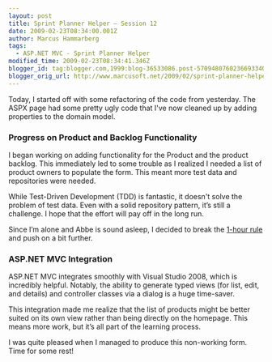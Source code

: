 ```yaml
---
layout: post
title: Sprint Planner Helper – Session 12
date: 2009-02-23T08:34:00.001Z
author: Marcus Hammarberg
tags:
  - ASP.NET MVC - Sprint Planner Helper
modified_time: 2009-02-23T08:34:41.346Z
blogger_id: tag:blogger.com,1999:blog-36533086.post-5709480760236693340
blogger_orig_url: http://www.marcusoft.net/2009/02/sprint-planner-helper-session-12.html
---
```


Today, I started off with some refactoring of the code from yesterday. The ASPX page had some pretty ugly code that I've now cleaned up by adding properties to the domain model.

### Progress on Product and Backlog Functionality

I began working on adding functionality for the Product and the product backlog. This immediately led to some trouble as I realized I needed a list of product owners to populate the form. This meant more test data and repositories were needed.

While Test-Driven Development (TDD) is fantastic, it doesn't solve the problem of test data. Even with a solid repository pattern, it’s still a challenge. I hope that the effort will pay off in the long run.

Since I’m alone and Abbe is sound asleep, I decided to break the [1-hour rule](http://www.marcusoft.net/2009/01/what-to-do-now-sprint-planner-helper.html) and push on a bit further.

### ASP.NET MVC Integration

ASP.NET MVC integrates smoothly with Visual Studio 2008, which is incredibly helpful. Notably, the ability to generate typed views (for list, edit, and details) and controller classes via a dialog is a huge time-saver. 

This integration made me realize that the list of products might be better suited on its own view rather than being directly on the homepage. This means more work, but it’s all part of the learning process.

I was quite pleased when I managed to produce this non-working form. Time for some rest!

